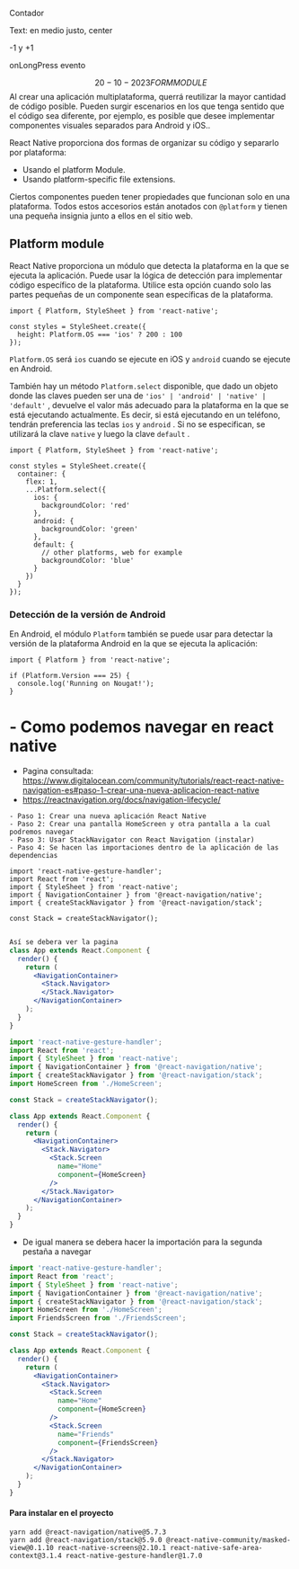 Contador

Text: en medio justo, center

-1 y +1

onLongPress evento


$$20-10-2023FORMMODULE$$
Al crear una aplicación multiplataforma, querrá reutilizar la mayor cantidad de código posible. Pueden surgir escenarios en los que tenga sentido que el código sea diferente, por ejemplo, es posible que desee implementar componentes visuales separados para Android y iOS..

React Native proporciona dos formas de organizar su código y separarlo por plataforma:

- Usando el platform Module.
- Usando platform-specific file extensions.

Ciertos componentes pueden tener propiedades que funcionan solo en una plataforma. Todos estos accesorios están anotados con `@platform` y tienen una pequeña insignia junto a ellos en el sitio web.
## Platform module

React Native proporciona un módulo que detecta la plataforma en la que se ejecuta la aplicación. Puede usar la lógica de detección para implementar código específico de la plataforma. Utilice esta opción cuando solo las partes pequeñas de un componente sean específicas de la plataforma.
```
import { Platform, StyleSheet } from 'react-native';

const styles = StyleSheet.create({
  height: Platform.OS === 'ios' ? 200 : 100
});
```
`Platform.OS` será `ios` cuando se ejecute en iOS y `android` cuando se ejecute en Android.

También hay un método `Platform.select` disponible, que dado un objeto donde las claves pueden ser una de `'ios' | 'android' | 'native' | 'default'` , devuelve el valor más adecuado para la plataforma en la que se está ejecutando actualmente. Es decir, si está ejecutando en un teléfono, tendrán preferencia las teclas `ios` y `android` . Si no se especifican, se utilizará la clave `native` y luego la clave `default` .
```
import { Platform, StyleSheet } from 'react-native';

const styles = StyleSheet.create({
  container: {
    flex: 1,
    ...Platform.select({
      ios: {
        backgroundColor: 'red'
      },
      android: {
        backgroundColor: 'green'
      },
      default: {
        // other platforms, web for example
        backgroundColor: 'blue'
      }
    })
  }
});
```

### Detección de la versión de Android

En Android, el módulo `Platform` también se puede usar para detectar la versión de la plataforma Android en la que se ejecuta la aplicación:

```
import { Platform } from 'react-native';

if (Platform.Version === 25) {
  console.log('Running on Nougat!');
}
```


# - Como podemos navegar en react native
- Pagina consultada: https://www.digitalocean.com/community/tutorials/react-react-native-navigation-es#paso-1-crear-una-nueva-aplicacion-react-native
- https://reactnavigation.org/docs/navigation-lifecycle/

```
- Paso 1: Crear una nueva aplicación React Native
- Paso 2: Crear una pantalla HomeScreen y otra pantalla a la cual podremos navegar
- Paso 3: Usar StackNavigator con React Navigation (instalar)
- Paso 4: Se hacen las importaciones dentro de la aplicación de las dependencias
```

```
import 'react-native-gesture-handler';
import React from 'react';
import { StyleSheet } from 'react-native';
import { NavigationContainer } from '@react-navigation/native';
import { createStackNavigator } from '@react-navigation/stack';

const Stack = createStackNavigator();


```

```jsx
Así se debera ver la pagina
class App extends React.Component {
  render() {
    return (
      <NavigationContainer>
        <Stack.Navigator>
        </Stack.Navigator>
      </NavigationContainer>
    );
  }
}
```

```jsx
import 'react-native-gesture-handler';
import React from 'react';
import { StyleSheet } from 'react-native';
import { NavigationContainer } from '@react-navigation/native';
import { createStackNavigator } from '@react-navigation/stack';
import HomeScreen from './HomeScreen';

const Stack = createStackNavigator();

class App extends React.Component {
  render() {
    return (
      <NavigationContainer>
        <Stack.Navigator>
          <Stack.Screen
            name="Home"
            component={HomeScreen}
          />
        </Stack.Navigator>
      </NavigationContainer>
    );
  }
}
```

+ De igual manera se debera hacer la importación para la segunda pestaña a navegar

```jsx
import 'react-native-gesture-handler';
import React from 'react';
import { StyleSheet } from 'react-native';
import { NavigationContainer } from '@react-navigation/native';
import { createStackNavigator } from '@react-navigation/stack';
import HomeScreen from './HomeScreen';
import FriendsScreen from './FriendsScreen';

const Stack = createStackNavigator();

class App extends React.Component {
  render() {
    return (
      <NavigationContainer>
        <Stack.Navigator>
          <Stack.Screen
            name="Home"
            component={HomeScreen}
          />
          <Stack.Screen
            name="Friends"
            component={FriendsScreen}
          />
        </Stack.Navigator>
      </NavigationContainer>
    );
  }
}
```
#### Para instalar en el proyecto
```
yarn add @react-navigation/native@5.7.3 
yarn add @react-navigation/stack@5.9.0 @react-native-community/masked-view@0.1.10 react-native-screens@2.10.1 react-native-safe-area-context@3.1.4 react-native-gesture-handler@1.7.0
```
